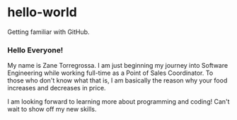 # hello-world
Getting familiar with GitHub.

### Hello Everyone!

My name is Zane Torregrossa.
I am just beginning my journey into Software Engineering while working full-time as a Point of Sales Coordinator. To those who don't know what that is, I am basically the reason why your food increases and decreases in price. 

I am looking forward to learning more about programming and coding! Can't wait to show off my new skills. 
